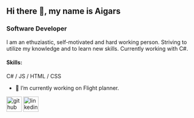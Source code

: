 ## Hi there 👋, my name is Aigars
### Software Developer
I am an ethuziastic, self-motivated and hard working person. Striving to utilize my knowledge and to learn new skills. Currently working with C#.

#### Skills: 
C# / JS / HTML / CSS

- 🔭 I’m currently working on Flight planner. 


[<img src='https://cdn.jsdelivr.net/npm/simple-icons@3.0.1/icons/github.svg' alt='github' height='40'>](https://github.com/Aigars001)  [<img src='https://cdn.jsdelivr.net/npm/simple-icons@3.0.1/icons/linkedin.svg' alt='linkedin' height='40'>](https://www.linkedin.com/in/aigarsmaskalans/)  


